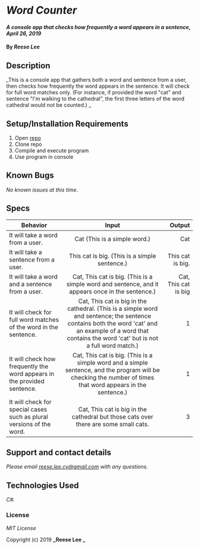 # _Word Counter_

#### _A console app that checks how frequently a word appears in a sentence, April 26, 2019_

#### By _**Reese Lee**_

## Description

_This is a console app that gathers both a word and sentence from a user, then checks how frequently the word appears in the sentence. It will check for full word matches only. (For instance, if provided the word "cat" and sentence "I'm walking to the cathedral", the first three letters of the word cathedral would not be counted.) _

## Setup/Installation Requirements

1. Open [repo](https://github.com/reese-lee/WordCounter.git)
2. Clone repo
3. Compile and execute program
4. Use program in console

## Known Bugs

_No known issues at this time._

## Specs
| Behavior | Input | Output |
| ------------- |:-------------:| -----:|
| It will take a word from a user. | Cat (This is a simple word.) | Cat |
| It will take a sentence from a user. | This cat is big. (This is a simple sentence.) | This cat is big. | 
| It will take a word and a sentence from a user. | Cat, This cat is big. (This is a simple word and sentence, and it appears once in the sentence.) | Cat, This cat is big |
| It will check for full word matches of the word in the sentence. | Cat, This cat is big in the cathedral. (This is a simple word and sentence; the sentence contains both the word 'cat' and an example of a word that contains the word 'cat'  but is not a full word match.) | 1 |
| It will check how frequently the word appears in the provided sentence. | Cat, This cat is big. (This is a simple word and a simple sentence, and the program will be checking the number of times that word appears in the sentence.) | 1 |
| It will check for special cases such as plural versions of the word. | Cat, This cat is big in the cathedral but those cats over there are some small cats. | 3 |


## Support and contact details

_Please email reese.lee.cy@gmail.com with any questions._

## Technologies Used

_C#._

### License

*MIT License*

Copyright (c) 2019 **_Reese Lee _**
